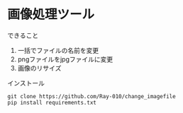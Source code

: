 # 画像処理ツール
できること
1. 一括でファイルの名前を変更
2. pngファイルをjpgファイルに変更
3. 画像のリサイズ

インストール
```
git clone https://github.com/Ray-010/change_imagefile
pip install requirements.txt
```
